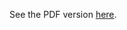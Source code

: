 See the PDF version <a href="https://siphalor.github.io/nbt-crafting-3-proposal/proposal.pdf">here</a>.
